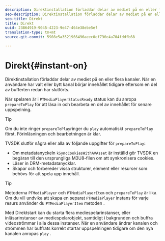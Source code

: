 ```yaml
---
description: Direktinstallation förladdar delar av mediet på en eller flera kanaler. När en användare har valt eller bytt kanal börjar innehållet tidigare eftersom en del av bufferten redan har slutförts.
seo-description: Direktinstallation förladdar delar av mediet på en eller flera kanaler. När en användare har valt eller bytt kanal börjar innehållet tidigare eftersom en del av bufferten redan har slutförts.
seo-title: Direkt
title: Direkt
uuid: 23864919-9045-4223-9e47-464e38ebe5ef
translation-type: tm+mt
source-git-commit: 5908e5a3521966496aeec0ef730e4a704fddfb68

---
```



# Direkt{#instant-on}

Direktinstallation förladdar delar av mediet på en eller flera kanaler. När en användare har valt eller bytt kanal börjar innehållet tidigare eftersom en del av bufferten redan har slutförts.

När spelaren är i `PTMediaPlayerStatusReady` status kan du anropa `prepareToPlay` för att läsa in och bearbeta en del av innehållet för senare uppspelning.

>[!TIP]
>
>Om du inte ringer `prepareToPlay`ringer du `play` automatiskt `prepareToPlay` först. Förinläsningen och bearbetningen är klar.

TVSDK slutför några eller alla av följande uppgifter för `prepareToPlay`:

* Om metadatanyckeln `kSyncCookiesWithAVAsset` är inställd gör TVSDK en begäran till den ursprungliga M3U8-filen om att synkronisera cookies.
* Läser in DRM-metadatanycklar.
* Skapar och förbereder vissa strukturer, element eller resurser som behövs för att spela upp innehåll.

>[!TIP]
>
>Metoderna `PTMediaPlayer` och `PTMediaPlayerItem` och `prepareToPlay` är lika. Om du vill undvika att skapa en separat `PTMediaPlayer` instans för varje resurs använder du `PTMediaPlayerItem` metoden .

Med Direktstart kan du starta flera mediespelarinstanser, eller inläsarinstanser av mediespelarobjekt, samtidigt i bakgrunden och buffra videoströmmar i alla dessa instanser. När en användare ändrar kanalen och strömmen har buffrats korrekt startar uppspelningen tidigare om den nya kanalen anropas `play` .
